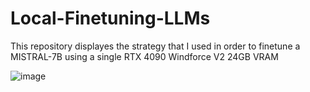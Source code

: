 # Local-Finetuning-LLMs
This repository displayes the strategy that I used in order to finetune a MISTRAL-7B using a single RTX 4090 Windforce V2 24GB VRAM


![image](https://github.com/user-attachments/assets/4ed2e15a-7c90-4242-bfaf-4e8bf23eadfd)
